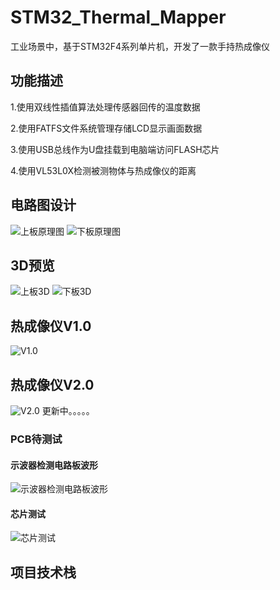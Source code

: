 # STM32_Thermal_Mapper
工业场景中，基于STM32F4系列单片机，开发了一款手持热成像仪
## 功能描述
1.使用双线性插值算法处理传感器回传的温度数据

2.使用FATFS文件系统管理存储LCD显示画面数据

3.使用USB总线作为U盘挂载到电脑端访问FLASH芯片

4.使用VL53L0X检测被测物体与热成像仪的距离
## 电路图设计
![上板原理图](4.image/%E4%B8%8A%E6%9D%BF%E5%8E%9F%E7%90%86%E5%9B%BE.png)
![下板原理图](4.image/%E4%B8%8B%E6%9D%BF%E5%8E%9F%E7%90%86%E5%9B%BE.png)
## 3D预览
![上板3D](4.image/%E4%B8%8A%E6%9D%BF.png)
![下板3D](4.image/3D_PCB2_2023-10-14.png)
## 热成像仪V1.0
![V1.0](4.image/%E6%A8%A1%E5%9D%97%E5%8C%96%E5%AE%9E%E9%AA%8C.jpg)
## 热成像仪V2.0
![V2.0](4.image/%E6%88%90%E5%93%81.jpg)
更新中。。。。。
### PCB待测试
#### 示波器检测电路板波形
![示波器检测电路板波形](4.image/%E7%A4%BA%E6%B3%A2%E5%99%A8%E6%A3%80%E6%B5%8B%E7%94%B5%E8%B7%AF%E6%9D%BF%E6%B3%A2%E5%BD%A2.jpg)
#### 芯片测试
![芯片测试](4.image/%E8%8A%AF%E7%89%87%E6%B5%8B%E8%AF%95.jpg)
## 项目技术栈



